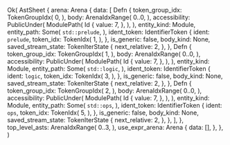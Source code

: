 Ok(
    AstSheet {
        arena: Arena {
            data: [
                Defn {
                    token_group_idx: TokenGroupIdx(
                        0,
                    ),
                    body: ArenaIdxRange(
                        0..0,
                    ),
                    accessibility: PublicUnder(
                        ModulePath(
                            Id {
                                value: 7,
                            },
                        ),
                    ),
                    entity_kind: Module,
                    entity_path: Some(
                        `std::prelude`,
                    ),
                    ident_token: IdentifierToken {
                        ident: `prelude`,
                        token_idx: TokenIdx(
                            1,
                        ),
                    },
                    is_generic: false,
                    body_kind: None,
                    saved_stream_state: TokenIterState {
                        next_relative: 2,
                    },
                },
                Defn {
                    token_group_idx: TokenGroupIdx(
                        1,
                    ),
                    body: ArenaIdxRange(
                        0..0,
                    ),
                    accessibility: PublicUnder(
                        ModulePath(
                            Id {
                                value: 7,
                            },
                        ),
                    ),
                    entity_kind: Module,
                    entity_path: Some(
                        `std::logic`,
                    ),
                    ident_token: IdentifierToken {
                        ident: `logic`,
                        token_idx: TokenIdx(
                            3,
                        ),
                    },
                    is_generic: false,
                    body_kind: None,
                    saved_stream_state: TokenIterState {
                        next_relative: 2,
                    },
                },
                Defn {
                    token_group_idx: TokenGroupIdx(
                        2,
                    ),
                    body: ArenaIdxRange(
                        0..0,
                    ),
                    accessibility: PublicUnder(
                        ModulePath(
                            Id {
                                value: 7,
                            },
                        ),
                    ),
                    entity_kind: Module,
                    entity_path: Some(
                        `std::ops`,
                    ),
                    ident_token: IdentifierToken {
                        ident: `ops`,
                        token_idx: TokenIdx(
                            5,
                        ),
                    },
                    is_generic: false,
                    body_kind: None,
                    saved_stream_state: TokenIterState {
                        next_relative: 2,
                    },
                },
            ],
        },
        top_level_asts: ArenaIdxRange(
            0..3,
        ),
        use_expr_arena: Arena {
            data: [],
        },
    },
)